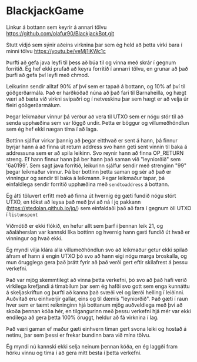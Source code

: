# BlackjackGame

Linkur á bottann sem keyrir á annari tölvu
https://github.com/olafur90/BlackjackBot.git

Stutt vídjó sem sýnir aðeins virknina þar sem ég held að þetta virki bara í minni tölvu
https://youtu.be/veMj1iKWc1c

Þurfti að gefa java leyfi til þess að búa til og vinna með skrár í gegnum forritið. Ég hef ekki prufað að keyra forritið í annarri tölvu, en grunar að það þurfi að gefa því leyfi með chmod.

Leikurinn sendir alltaf 90% af því sem er tapað á bottann, og 10% af því til góðgerðarmála. Það er harðkóðað núna að það fari til Barnaheilla, og hægt væri að bæta við virkni svipaðri og í netveskinu þar sem hægt er að velja úr fleiri góðgerðarmálum.

Þegar leikmaður vinnur þá verður að vera til UTXO sem er nógu stór til að senda upphæðina sem var löggð undir. Þetta er böggur og villumeðhöndlun sem ég hef ekki nægan tíma í að laga.

Bottinn sjálfur virkar þannig að þegar eitthvað er sent á hann, þá finnur byrjar hann á að finna út return address svo hann geti sent vinnin til baka á addressuna sem er að spila leikinn.
Svo reynir hann að finna OP_RETURN streng. Ef hann finnur hann þá ber hann það saman við "leyniorðið" sem '6a0199'. Sem sagt java forritið, leikurinn sjálfur sendir með strenginn "99" þegar leikmaður vinnur. Þá ber bottinn þetta saman og sér að það er vinningur og sendir til baka á leikmann. Þegar leikmaður tapar, þá einfaldlega sendir forritið upphæðina með `sendtoaddress` á bottann.

Ég átti töluvert erfitt með að finna út hvernig ég gæti fundið nógu stórt UTXO, en tókst að leysa það með því að ná í jq pakkann (https://stedolan.github.io/jq/) sem einfaldaði það að fara í gegnum öll UTXO í `listunspent`

Viðmótið er ekki flókið, en hefur allt sem þarf í þennan leik 21, og aðaláherslan var kannski líka bottinn og hvernig hann gæti fundið út hvað er vinningur og hvað ekki.

Ég myndi vilja klára alla villumeðhöndlun svo að leikmaður getur ekki spilað áfram ef hann á engin UTXO þó svo að hann eigi nógu marga broskalla, og mun örugglega gera það þrátt fyrir að það verði gert eftir skilafrest á þessu verkefni.

Það var mjög skemmtilegt að vinna þetta verkefni, þó svo að það hafi verið virkilega krefjandi á tímabilum þar sem ég hafði svo gott sem enga kunnáttu á skeljaskriftun og þurfti að kanna það svæði vel og lærði helling í leiðinni. Auðvitað eru einhverjir gallar, eins og til dæmis "leyniorðið". Það gæti í raun hver sem er tæmt reikninginn hjá bottanum mjög auðveldlega með því að skoða þennan kóða hér, en tilgangurinn með þessu verkefni hjá mér var ekki endilega að gera þetta 100% öruggt, heldur að fá virknina í lag.

Það væri gaman ef maður gæti einhvern tíman gert svona leiki og hostað á netinu, þar sem þessi er frekar bundinn bara við mína tölvu.

Ég myndi nú kannski ekki selja neinum þennan kóða, en ég laggði fram hörku vinnu og tíma í að gera mitt besta í þetta verkefni.
